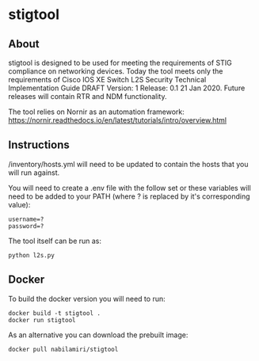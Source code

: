 # stigtool
## About
stigtool is designed to be used for meeting the requirements of STIG compliance on networking devices. Today the tool meets only the requirements of Cisco IOS XE Switch L2S Security Technical Implementation Guide DRAFT Version: 1 Release: 0.1 21 Jan 2020. Future releases will contain RTR and NDM functionality.

The tool relies on Nornir as an automation framework: https://nornir.readthedocs.io/en/latest/tutorials/intro/overview.html

## Instructions
/inventory/hosts.yml will need to be updated to contain the hosts that you will run against.

You will need to create a .env file with the follow set or these variables will need to be added to your PATH (where ? is replaced by it's corresponding value):
```
username=?  
password=?  
```
The tool itself can be run as:
```
python l2s.py
```

## Docker
To build the docker version you will need to run:

```
docker build -t stigtool .
docker run stigtool
```

As an alternative you can download the prebuilt image:

```
docker pull nabilamiri/stigtool
```
